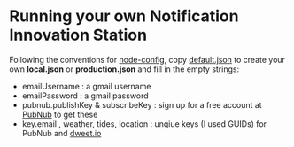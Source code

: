 # Running your own Notification Innovation Station

Following the conventions for [node-config](https://github.com/lorenwest/node-config), copy [default.json](https://github.com/ymkm/nis-server/blob/master/config/default.json) to create your own **local.json** or **production.json** and fill in the empty strings: 

- emailUsername : a gmail username
- emailPassword : a gmail password
- pubnub.publishKey & subscribeKey : sign up for a free account at [PubNub](http://www.pubnub.com/) to get these
- key.email , weather, tides, location : unqiue keys (I used GUIDs) for PubNub and [dweet.io](http://dweet.io/)
